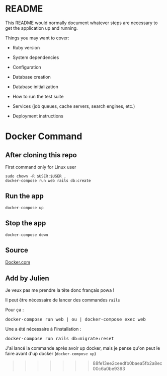 # README

This README would normally document whatever steps are necessary to get the
application up and running.

Things you may want to cover:

* Ruby version

* System dependencies

* Configuration

* Database creation

* Database initialization

* How to run the test suite

* Services (job queues, cache servers, search engines, etc.)

* Deployment instructions


# Docker Command

## After cloning this repo
First command only for Linux user
```
sudo chown -R $USER:$USER .
docker-compose run web rails db:create
```

## Run the app
```
docker-compose up
```

## Stop the app
```
docker-compose down
```

## Source
[Docker.com](https://docs.docker.com/compose/rails/)


## Add by Julien
Je veux pas me prendre la tête donc français powa !

Il peut être nécessaire de lancer des commandes ``rails``

Pour ça : 
<pre>
docker-compose run web | ou | docker-compose exec web
</pre>

Une a été nécessaire à l'installation : 
<pre>
docker-compose run rails db:migrate:reset
</pre>

J'ai lancé la commande après avoir up docker, mais je pense qu'on peut le faire avant d'up docker (`docker-compose up`)
>>>>>>> 88fe13ee2ceedfb0baea5fb2a8ec00c6a0be9393
